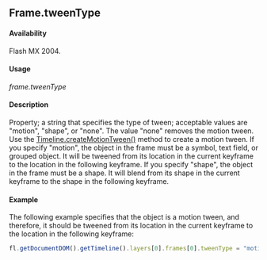 ## Frame.tweenType

#### Availability

Flash MX 2004.

#### Usage

*frame.tweenType*

#### Description

Property; a string that specifies the type of tween; acceptable values are "motion", "shape", or "none". The value
"none" removes the motion tween. Use the [Timeline.createMotionTween()](../Timeline_object/timeli11.md) method to create a motion tween.
If you specify "motion", the object in the frame must be a symbol, text field, or grouped object. It will be tweened from its location in the current keyframe to the location in the following keyframe.
If you specify "shape", the object in the frame must be a shape. It will blend from its shape in the current keyframe to the shape in the following keyframe.

#### Example

The following example specifies that the object is a motion tween, and therefore, it should be tweened from its location in the current keyframe to the location in the following keyframe:

```javascript
fl.getDocumentDOM().getTimeline().layers[0].frames[0].tweenType = "motion";
```
